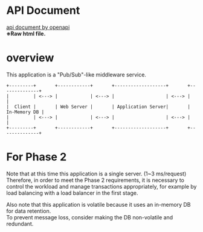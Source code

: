 # API Document
[api document by openapi](https://github.com/m-rec/merpay-api-java-template_J371828015/blob/master/api-document.html)
</br>**※Raw html file.**

# overview
This application is a "Pub/Sub"-like middleware service.

```
+---------+       +------------+       +-------------------+       +--------------+
|         | <---> |            | <---> |                   | <---> |              |
|  Client |       | Web Server |       | Application Server|       | In-Memory DB |
|         | <---> |            | <---> |                   | <---> |              |
+---------+       +------------+       +-------------------+       +--------------+
```

# For Phase 2
Note that at this time this application is a single server. (1~3 ms/request)</br>
Therefore, in order to meet the Phase 2 requirements, it is necessary to control the workload and manage transactions appropriately, for example by load balancing with a load balancer in the first stage.

Also note that this application is volatile because it uses an in-memory DB for data retention.</br>
To prevent message loss, consider making the DB non-volatile and redundant.
